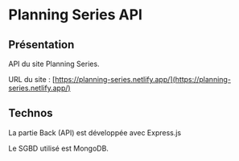 # Planning Series API

## Présentation
API du site Planning Series.

URL du site : [https://planning-series.netlify.app/](https://planning-series.netlify.app/)

## Technos
La partie Back (API) est développée avec Express.js

Le SGBD utilisé est MongoDB.